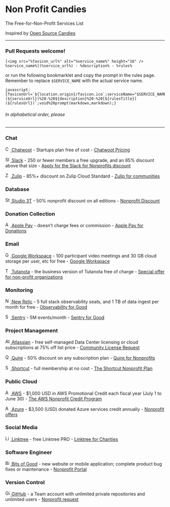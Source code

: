 # Non Profit Candies

The Free-for-Non-Profit Services List

Inspired by [Open Source Candies](https://github.com/velikanov/opensource-candies "velikanov/opensource-candies: Free stuff for open source projects")

---

### Pull Requests welcome!

```
[<img src="%favicon_url%" alt="%service_name%" height="16" /> %service_name%](%service_url%) - %description% - %rules%
```

or run the following bookmarklet and copy the prompt in the rules page. Remember to replace `$SERVICE_NAME` with the actual service name.

```
javascript:{faviconUrl=`${location.origin}/favicon.ico`;serviceName="$SERVICE_NAME";serviceUrl=`${location.origin}/`;description=String(getSelection());rulesTitle=document.title;rulesUrl=String(location);markdown=`[<img%20src="${faviconUrl}"%20alt="${serviceName}"%20height="16"%20/>%20${serviceName}](${serviceUrl})%20-%20${description}%20-%20[${rulesTitle}](${rulesUrl})`;void%20prompt(markdown,markdown);}
```

###### In alphabetical order, please

---

### Chat

[<img src="https://www.chatwoot.com/favicon/favicon-16x16.png" alt="Chatwoot" height="16" /> Chatwoot](https://www.chatwoot.com/) - Startups plan free of cost - [Chatwoot Pricing](https://www.chatwoot.com/pricing/)

[<img src="https://slack.com/favicon.ico" alt="Slack" height="16" /> Slack](https://slack.com/) - 250 or fewer members a free upgrade, and an 85% discount above that size - [Apply for the Slack for Nonprofits discount](https://slack.com/help/articles/204368833-Apply-for-the-Slack-for-Nonprofits-discount)

[<img src="https://zulip.com/static/images/favicon.svg?v=4" alt="Zulip" height="16" /> Zulip](https://zulip.com/) - 85%+ discount on Zulip Cloud Standard - [Zulip for communities](https://zulip.com/for/communities/)

### Database

[<img src="https://studio3t.com/favicon.ico" alt="Studio 3T" height="16" /> Studio 3T](https://studio3t.com/) - 50% nonprofit discount on all editions - [Nonprofit Discount](https://studio3t.com/discount/nonprofit/)

### Donation Collection

[<img src="https://developer.apple.com/favicon.ico" alt="Apple Pay" height="16" /> Apple Pay](https://developer.apple.com/apple-pay/) - doesn’t charge fees or commission - [Apple Pay for Donations](https://developer.apple.com/apple-pay/nonprofits/)

### Email

[<img src="https://storage.googleapis.com/operating-anagram-8280/favicon-16x16.png" alt="Google Workspace" height="16" /> Google Workspace](https://workspace.google.com/) - 100 participant video meetings and 30 GB cloud storage per user, etc for free - [Google Workspace](https://www.google.com/nonprofits/offerings/workspace/#!%23workspace-pricing)

[<img src="https://tutanota.com/resources/favicon/logo-favicon-152.png" alt="Tutanota" height="16" /> Tutanota](https://tutanota.com/) - the business version of Tutanota free of charge - [Special offer for non-profit organizations](https://tutanota.com/blog/posts/secure-email-for-non-profit/)

### Monitoring

[<img src="https://newrelic.com/favicon.ico" alt="New Relic" height="16" /> New Relic](https://newrelic.com/) - 5 full stack observability seats, and 1 TB of data ingest per month for free - [Observability for Good](https://newrelic.com/social-impact/signup)

[<img src="https://www.sentry.dev/_assets2/favicon.ico" alt="Sentry" height="16" /> Sentry](https://sentry.io/) - 5M events/month - [Sentry for Good](https://sentry.io/for/good/)

### Project Management

[<img src="https://wac-cdn.atlassian.com/assets/img/favicons/atlassian/favicon.png" alt="Atlassian Jira" height="16" /> Atlassian](https://www.atlassian.com/) - free self-managed Data Center licensing or cloud subscriptions at 75% off list price - [Community License Request](https://www.atlassian.com/software/views/community-license-request)

[<img src="https://quire.io/favicon.ico" alt="Quire" height="16" /> Quire](https://shortcut.com/) - 50% discount on any subscription plan - [Quire for Nonprofits](https://quire.io/pricing/nonprofits)

[<img src="https://shortcut.com/favicon-32x32.png?v=6a11b8fc3ed40b8e0f9626bf2292fd39" alt="Shortcut" height="16" /> Shortcut](https://shortcut.com/) - full membership at no cost - [The Shortcut Nonprofit Plan](https://help.shortcut.com/hc/en-us/articles/212980543)

### Public Cloud

[<img src="https://a0.awsstatic.com/libra-css/images/site/fav/favicon.ico" alt="AWS" height="16" /> AWS](https://aws.amazon.com/) - $1,000 USD in AWS Promotional Credit each fiscal year (July 1 to June 30) - [The AWS Nonprofit Credit Program](https://aws.amazon.com/government-education/nonprofits/nonprofit-credit-program/)

[<img src="https://nonprofit.microsoft.com/favicon.ico" alt="Azure" height="16" /> Azure](https://azure.microsoft.com/) - $3,500 (USD) donated Azure services credit annually - [Nonprofit offers](https://nonprofit.microsoft.com/en-us/getting-started)

### Social Media

[<img src="https://website.linktr.ee/favicon-32x32.png" alt="Linktree" height="16" /> Linktree](https://linktr.ee/) - free Linktree PRO - [Linktree for Charities](https://linktr.ee/s/about/charities/ "Linktree for Charities | Linktree - Linktree")

### Software Engineer

[<img src="https://bog-npp-two.vercel.app/favicon.ico" alt="Bits of Good" height="16" /> Bits of Good](https://bitsofgood.org/) - new website or mobile application; complete product bug fixes or maintenance - [Nonprofit Portal](https://bog-npp-two.vercel.app/ "Nonprofit Portal")

### Version Control

[<img src="https://github.com/favicon.ico" alt="GitHub" height="16" /> GitHub](https://github.com/) - a Team account with unlimited private repositories and unlimited users - [Nonprofit request](https://support.github.com/contact/nonprofit)
